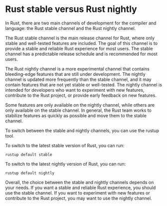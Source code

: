 # Rust stable versus Rust nightly

In Rust, there are two main channels of development for the compiler and language: the Rust stable channel and the Rust nightly channel.

The Rust stable channel is the main release channel for Rust, where only stable and well-tested features are included. The goal of this channel is to provide a stable and reliable Rust experience for most users. The stable channel has a predictable release schedule and is recommended for most users.

The Rust nightly channel is a more experimental channel that contains bleeding-edge features that are still under development. The nightly channel is updated more frequently than the stable channel, and it may contain features that are not yet stable or well-tested. The nightly channel is intended for developers who want to experiment with new features, contribute to the Rust project, or provide early feedback on new features.

Some features are only available on the nightly channel, while others are only available on the stable channel. In general, the Rust team works to stabilize features as quickly as possible and move them to the stable channel.

To switch between the stable and nightly channels, you can use the rustup tool.

To switch to the latest stable version of Rust, you can run:

```
rustup default stable
```

To switch to the latest nightly version of Rust, you can run:

```
rustup default nightly
```

Overall, the choice between the stable and nightly channels depends on your needs. If you want a stable and reliable Rust experience, you should use the stable channel. If you want to experiment with new features or contribute to the Rust project, you may want to use the nightly channel.